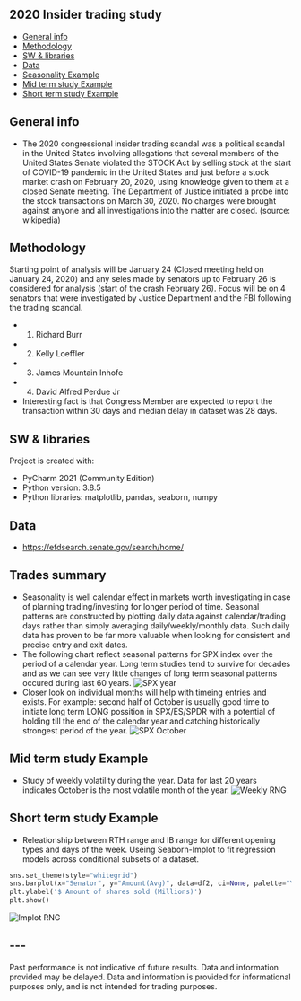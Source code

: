 ## 2020 Insider trading study
* [General info](#general-info)
* [Methodology](#methodology)
* [SW & libraries](#sw-&-libraries)
* [Data](#data)
* [Seasonality Example](#seasonality-example)
* [Mid term study Example](#mid-term-study-example)
* [Short term study Example](#short-term-study-example)

## General info
* The 2020 congressional insider trading scandal was a political scandal in the United States involving allegations that several members of the United States Senate violated the   STOCK Act by selling stock at the start of COVID-19 pandemic in the United States and just before a stock market crash on February 20, 2020, using knowledge given to them at a   closed Senate meeting. The Department of Justice initiated a probe into the stock transactions on March 30, 2020. No charges were brought against anyone and all investigations   into the matter are closed. (source: wikipedia)
 
## Methodology
Starting point of analysis will be January 24 (Closed meeting held on January 24, 2020) and any seles made by senators up to February 26 is considered for analysis (start of the crash February 26). Focus will be on 4 senators that were investigated by Justice Department and the FBI following the trading scandal.
* 1) Richard Burr
* 2) Kelly Loeffler
* 3) James Mountain Inhofe
* 4) David Alfred Perdue Jr
* Interesting fact is that Congress Member are expected to report the transaction within 30 days and median delay in dataset was 28 days.

## SW & libraries
Project is created with:
* PyCharm 2021 (Community Edition)
* Python version: 3.8.5
* Python libraries: matplotlib, pandas, seaborn, numpy 

## Data
* https://efdsearch.senate.gov/search/home/

## Trades summary
* Seasonality is well calendar effect in markets worth investigating in case of planning trading/investing for longer period of time. Seasonal patterns are constructed by plotting daily data against calendar/trading days rather than simply averaging daily/weekly/monthly data. Such daily data has proven to be far more valuable when looking for consistent and precise entry and exit dates.
* The following chart reflect seasonal patterns for SPX index over the period of a calendar year. Long term studies tend to survive for decades and as we can see very little changes of long term seasonal patterns occured during last 60 years.
![SPX year](https://github.com/vldmrmrv/ES-studies-sample-DataScience/blob/main/000_seasonality_all/Y%20seasonality.png)
* Closer look on individual months will help with timeing entries and exists. For example: second half of October is usually good time to initiate long term LONG possition in SPX/ES/SPDR with a potential of holding till the end of the calendar year and catching historically strongest period of the year.
![SPX October](https://github.com/vldmrmrv/ES-studies-sample-DataScience/blob/main/000_seasonality_all/10_October.png)

## Mid term study Example
*  Study of weekly volatility during the year. Data for last 20 years indicates October is the most volatile month of the year.
![Weekly RNG](https://github.com/vldmrmrv/ES-studies-sample-DataScience/blob/main/004_heatmap_W_pR_HL_mean.png) 

## Short term study Example
*  Releationship between RTH range and IB range for different opening types and days of the week. Useing Seaborn-Implot to fit regression models across conditional subsets of a dataset.
```python
sns.set_theme(style="whitegrid")
sns.barplot(x="Senator", y="Amount(Avg)", data=df2, ci=None, palette="YlGnBu")
plt.ylabel('$ Amount of shares sold (Millions)')
plt.show()
```
![Implot RNG](https://github.com/vldmrmrv/ES-studies-sample-DataScience/blob/main/002_lmplot_of_IB_rng_and_RTH_rng_SAMPLE.png)

## ---
Past performance is not indicative of future results. Data and information provided may be delayed. Data and information is provided for informational purposes only, and is not intended for trading purposes.
